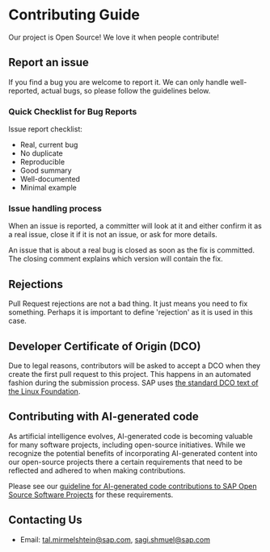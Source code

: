 
# Contributing Guide

Our project is Open Source! We love it when people contribute!

## Report an issue

If you find a bug you are welcome to report it. We can only handle well-reported, actual bugs, so please follow the guidelines below.

### Quick Checklist for Bug Reports

Issue report checklist:

- Real, current bug
- No duplicate
- Reproducible
- Good summary
- Well-documented
- Minimal example

### Issue handling process

When an issue is reported, a committer will look at it and either confirm it as a real issue, close it if it is not an issue, or ask for more details.

An issue that is about a real bug is closed as soon as the fix is committed. The closing comment explains which version will contain the fix.

## Rejections

Pull Request rejections are not a bad thing. It just means you need to fix something. Perhaps it is important to define 'rejection' as it is used in this case.

## Developer Certificate of Origin (DCO)

Due to legal reasons, contributors will be asked to accept a DCO when they create the first pull request to this project. This happens in an automated fashion during the submission process. SAP uses [the standard DCO text of the Linux Foundation](https://developercertificate.org/).

## Contributing with AI-generated code

As artificial intelligence evolves, AI-generated code is becoming valuable for many software projects, including open-source initiatives. While we recognize the potential benefits of incorporating AI-generated content into our open-source projects there a certain requirements that need to be reflected and adhered to when making contributions.

Please see our [guideline for AI-generated code contributions to SAP Open Source Software Projects](CONTRIBUTING_USING_GENAI.md) for these requirements.

## Contacting Us

- Email: tal.mirmelshtein@sap.com, sagi.shmuel@sap.com
